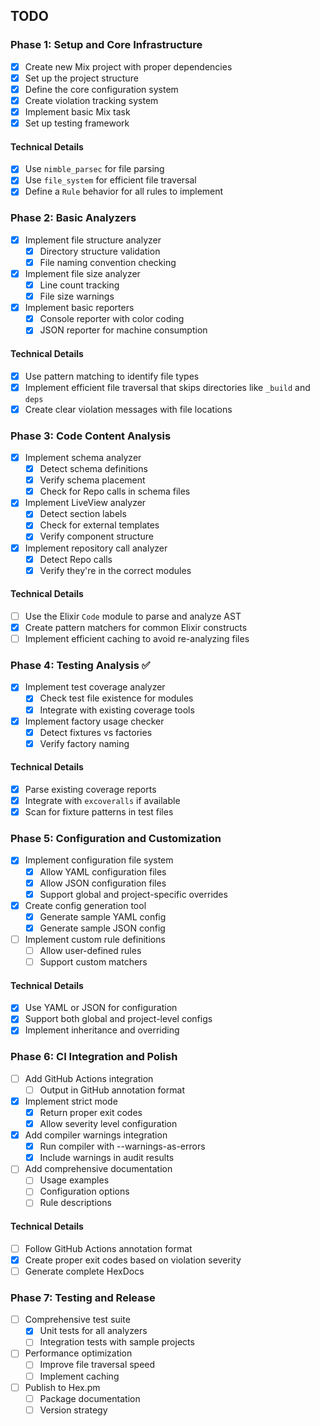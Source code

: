 ## TODO

### Phase 1: Setup and Core Infrastructure

- [x] Create new Mix project with proper dependencies
- [x] Set up the project structure
- [x] Define the core configuration system
- [x] Create violation tracking system
- [x] Implement basic Mix task
- [x] Set up testing framework

#### Technical Details

- [x] Use `nimble_parsec` for file parsing
- [x] Use `file_system` for efficient file traversal
- [x] Define a `Rule` behavior for all rules to implement

### Phase 2: Basic Analyzers

- [x] Implement file structure analyzer
  - [x] Directory structure validation
  - [x] File naming convention checking
- [x] Implement file size analyzer
  - [x] Line count tracking
  - [x] File size warnings
- [x] Implement basic reporters
  - [x] Console reporter with color coding
  - [x] JSON reporter for machine consumption

#### Technical Details

- [x] Use pattern matching to identify file types
- [x] Implement efficient file traversal that skips directories like `_build` and `deps`
- [x] Create clear violation messages with file locations

### Phase 3: Code Content Analysis

- [x] Implement schema analyzer
  - [x] Detect schema definitions
  - [x] Verify schema placement
  - [x] Check for Repo calls in schema files
- [x] Implement LiveView analyzer
  - [x] Detect section labels
  - [x] Check for external templates
  - [x] Verify component structure
- [x] Implement repository call analyzer
  - [x] Detect Repo calls
  - [x] Verify they're in the correct modules

#### Technical Details

- [ ] Use the Elixir `Code` module to parse and analyze AST
- [x] Create pattern matchers for common Elixir constructs
- [ ] Implement efficient caching to avoid re-analyzing files

### Phase 4: Testing Analysis ✅

- [x] Implement test coverage analyzer
  - [x] Check test file existence for modules
  - [x] Integrate with existing coverage tools
- [x] Implement factory usage checker
  - [x] Detect fixtures vs factories
  - [x] Verify factory naming

#### Technical Details

- [x] Parse existing coverage reports
- [x] Integrate with `excoveralls` if available
- [x] Scan for fixture patterns in test files

### Phase 5: Configuration and Customization

- [x] Implement configuration file system
  - [x] Allow YAML configuration files
  - [x] Allow JSON configuration files
  - [x] Support global and project-specific overrides
- [x] Create config generation tool
  - [x] Generate sample YAML config
  - [x] Generate sample JSON config
- [ ] Implement custom rule definitions
  - [ ] Allow user-defined rules
  - [ ] Support custom matchers

#### Technical Details

- [x] Use YAML or JSON for configuration
- [x] Support both global and project-level configs
- [x] Implement inheritance and overriding

### Phase 6: CI Integration and Polish

- [ ] Add GitHub Actions integration
  - [ ] Output in GitHub annotation format
- [x] Implement strict mode
  - [x] Return proper exit codes
  - [x] Allow severity level configuration
- [x] Add compiler warnings integration
  - [x] Run compiler with --warnings-as-errors
  - [x] Include warnings in audit results
- [ ] Add comprehensive documentation
  - [ ] Usage examples
  - [ ] Configuration options
  - [ ] Rule descriptions

#### Technical Details

- [ ] Follow GitHub Actions annotation format
- [x] Create proper exit codes based on violation severity
- [ ] Generate complete HexDocs

### Phase 7: Testing and Release

- [ ] Comprehensive test suite
  - [x] Unit tests for all analyzers
  - [ ] Integration tests with sample projects
- [ ] Performance optimization
  - [ ] Improve file traversal speed
  - [ ] Implement caching
- [ ] Publish to Hex.pm
  - [ ] Package documentation
  - [ ] Version strategy

